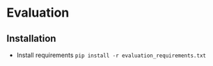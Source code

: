 # Evaluation

## Installation

- Install requirements ```pip install -r evaluation_requirements.txt```
